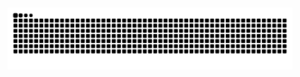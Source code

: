 <h1 align="center">

  <picture>
    <source media="(prefers-color-scheme: dark)" srcset="https://raw.githubusercontent.com/Socius-Hub/Socius-Hub/output/github-snake-dark.svg">
    <source media="(prefers-color-scheme: light)" srcset="https://raw.githubusercontent.com/Socius-Hub/Socius-Hub/output/github-snake.svg">
    <img alt="github snake animation" src="https://raw.githubusercontent.com/Socius-Hub/Socius-Hub/output/github-snake.svg">
  </picture>

  </h1>
